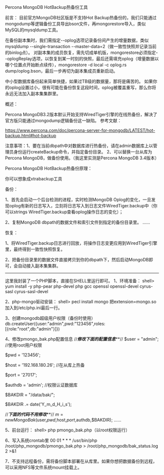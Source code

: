 Percona MongoDB HotBackup热备份工具

前言：
目前官方MongoDB社区版是不支持Hot Backup热备份的，我们只能通过mongodump等逻辑备份工具导出bson文件，再mongorestore导入，类似MySQL的mysqldump工具。

在备份副本集时，我们需指定--oplog选项记录备份间产生的增量数据，类似mysqldump --single-transaction --master-data=2（做一致性快照并记录当前的binlog点）。
对副本集的成员恢复，需先切成单机版，mongorestore必须指定--oplogReplay选项，以恢复到某一时刻的快照，最后还需填充oplog（增量数据以哪个位置点开始断点续传），mongorestore -d local -c oplog.rs dump/oplog.bson，最后一步再切为副本集成员重新启动。

中小型数据库备份起来简单快捷，如果过TB级的数据量，那将是痛苦的。
如果你的oplog设置过小，很有可能在备份恢复这段时间，oplog被覆盖重写，那么你将永远无法加入副本集集群里。


概述：

Percona MongoDB3.2版本默认开始支持WiredTiger引擎的在线热备份，解决了官方版只能通过mongodump逻辑备份这一缺陷。
参考文献：

https://www.percona.com/doc/percona-server-for-mongodb/LATEST/hot-backup.html#hot-backup

注意事项：1、要在当前dbpath中对数据库进行热备份，请在admin数据库上以管理员身份运行createBackup命令，并指定备份目录。
	  2、可以替换一台从库为Percona MongoDB，做备份使用。（我这里实测是Percona MongoDB 3.4版本）

Percona MongoDB HotBackup热备份原理：

你可以想象成xtrabackup工具

备份：

1、首先会启动一个后台检测的进程，实时检测MongoDB Oplog的变化，一旦发现oplog有新的日志写入，立刻将日志写入到日志文件WiredTiger.backup中（你可以strings WiredTiger.backup查看oplog操作日志的变化）；

2、复制MongoDB dbpath的数据文件和索引文件到指定的备份目录里。
......

恢复：

1、将WiredTiger.backup日志进行回放，将操作日志变更应用到WiredTiger引擎里，最终得到一致性快照恢复。

2、把备份目录里的数据文件直接拷贝到你的dbpath下，然后启动MongoDB即可，会自动接入副本集集群。

-----------------------------------------------------------------------------------------------------------------------------------------------------------

这里我封装了一个PHP脚本，直接在SHELL里运行即可。
1、环境准备：
shell> yum install -y php-pear php-devel php gcc openssl openssl-devel cyrus-sasl cyrus-sasl-devel 

2、php-mongo驱动安装：
shell> pecl install mongo
把extension=mongo.so加入到/etc/php.ini最后一行。

3、创建mongodb超级用户权限（备份时使用）
db.createUser({user:"admin",pwd:"123456",roles:[{role:"root",db:"admin"}]})

4、修改pmongo_bak.php配置信息
//*************修改下面的配置信息***************//
$user = "admin"; //使用root用户权限

$pwd = '123456'; 

$host = '192.168.180.26'; //在从库上热备

$port = '27017';

$authdb = 'admin'; //权限认证数据库

$BAKDIR = "/data/bak/";

$BAKDIR .= date('Y_m_d_H_i_s');

//*************下面的代码不用修改***************//
$m = new MongoBak($user,$pwd,$host,$port,$authdb,$BAKDIR);
......

5、前台运行：
shell> php pmongo_bak.php（以root权限运行）

6、写入系统crontab里
00 01 * * * /usr/bin/php /root/php_mongodb/pmongo_bak.php > /root/php_mongodb/bak_status.log 2 >&1

7、不支持远程备份，需将备份脚本部署在从库里。如果你想把数据备份到远程，可以采用NFS等文件系统mount挂载上。

